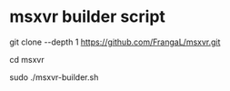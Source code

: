 # msxvr builder script

git clone --depth 1 https://github.com/FrangaL/msxvr.git

cd msxvr

sudo ./msxvr-builder.sh
